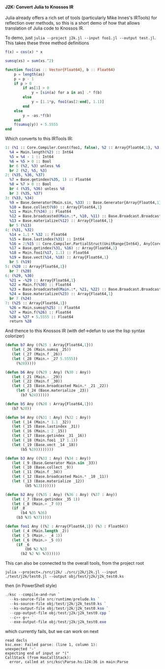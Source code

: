 #### J2K: Convert Julia to Knossos IR

Julia already offers a rich set of tools (particularly Mike Innes's IRTools) for reflection over methods, so this is a short demo of how that allows translation of Julia code to Knossos IR.

To demo, just `julia --project j2k.jl --input foo1.jl --output test.jl`.  This takes these three method definitions

```julia
f(x) = cos(x) * x

sumsq(xs) = sum(xs.^2)

function foo1(as :: Vector{Float64}, b :: Float64)
    p = length(as)
    p = p - 1
    if p > 0
        if as[1] > 0
            y = [sin(a) for a in as] .* f(b)
        else
            y = [1.1*p, foo1(as[2:end], 1.1)]
        end
    else
        y = -as.*f(b)
    end
    f(sumsq(y)) + 5.5555
end
```

Which converts to this IRTools IR:

```llvm
1: (%1 :: Core.Compiler.Const(foo1, false), %2 :: Array{Float64,1}, %3 :: Float64)
  %4 = Main.length(%2) :: Int64
  %5 = %4 - 1 :: Int64
  %6 = %5 > 0 :: Bool
  br 6 (%2, %3) unless %6
  br 2 (%2, %5, %3)
2: (%35, %36, %37)
  %7 = Base.getindex(%35, 1) :: Float64
  %8 = %7 > 0 :: Bool
  br 4 (%35, %36) unless %8
  br 3 (%35, %37)
3: (%33, %34)
  %9 = Base.Generator(Main.sin, %33) :: Base.Generator{Array{Float64,1},typeof(sin)}
  %10 = Base.collect(%9) :: Array{Float64,1}
  %11 = Main.f(%34) :: Float64
  %12 = Base.broadcasted(Main.:*, %10, %11) :: Base.Broadcast.Broadcasted{Base.Broadcast.DefaultArrayStyle{1},Nothing,typeof(*),Tuple{Array{Float64,1},Float64}}
  %13 = Base.materialize(%12) :: Array{Float64,1}
  br 5 (%13)
4: (%31, %32)
  %14 = 1.1 * %32 :: Float64
  %15 = Base.lastindex(%31) :: Int64
  %16 = 2:%15 :: Core.Compiler.PartialStruct(UnitRange{Int64}, Any[Core.Compiler.Const(2, false), Int64])
  %17 = Base.getindex(%31, %16) :: Array{Float64,1}
  %18 = Main.foo1(%17, 1.1) :: Float64
  %19 = Base.vect(%14, %18) :: Array{Float64,1}
  br 5 (%19)
5: (%20 :: Array{Float64,1})
  br 7 (%20)
6: (%29, %30)
  %21 = -%29 :: Array{Float64,1}
  %22 = Main.f(%30) :: Float64
  %23 = Base.broadcasted(Main.:*, %21, %22) :: Base.Broadcast.Broadcasted{Base.Broadcast.DefaultArrayStyle{1},Nothing,typeof(*),Tuple{Array{Float64,1},Float64}}
  %24 = Base.materialize(%23) :: Array{Float64,1}
  br 7 (%24)
7: (%25 :: Array{Float64,1})
  %26 = Main.sumsq(%25) :: Float64
  %27 = Main.f(%26) :: Float64
  %28 = %27 + 5.5555 :: Float64
  return %28
```

  And thence to this Knossos IR (with def->defun to use the lisp syntax colorizer)

  ```lisp
(defun b7 Any ((%25 : Array{Float64,1}))
     (let (_26 (Main.sumsq _25))
     (let (_27 (Main.f _26))
	 (let (_28 (Main.+ _27 5.5555))
	   (%28)))))

(defun b6 Any ((%29 : Any) (%30 : Any))
     (let (_21 (Main.- _29))
     (let (_22 (Main.f _30))
	 (let (_23 (Base.broadcasted Main.* _21 _22))
	   (let (_24 (Base.materialize _23))
	     (b7 %24))))))

(defun b5 Any ((%20 : Array{Float64,1}))
     (b7 %20))

(defun b4 Any ((%31 : Any) (%32 : Any))
     (let (_14 (Main.* 1.1 _32))
     (let (_15 (Base.lastindex _31))
	 (let (_16 (Main.: 2 _15))
	 (let (_17 (Base.getindex _31 _16))
	 (let (_18 (Main.foo1 _17 1.1))
	 (let (_19 (Base.vect _14 _18))
		 (b5 %19))))))))

(defun b3 Any ((%33 : Any) (%34 : Any))
     (let (_9 (Base.Generator Main.sin _33))
     (let (_10 (Base.collect _9))
	 (let (_11 (Main.f _34))
	 (let (_12 (Base.broadcasted Main.* _10 _11))
	 (let (_13 (Base.materialize _12))
	       (b5 %13)))))))

(defun b2 Any ((%35 : Any) (%36 : Any) (%37 : Any))
     (let (_7 (Base.getindex _35 1))
     (let (_8 (Main.> _7 0))
	 (if _8
	     (b4 %35 %36)
	   (b3 %35 %37)))))

(defun foo1 Any ((%2 : Array{Float64,1}) (%3 : Float64))
     (let (_4 (Main.length _2))
     (let (_5 (Main.- _4 1))
	 (let (_6 (Main.> _5 0))
	   (if _6
	       (b6 %2 %3)
	     (b2 %2 %5 %3))))))
```

This can also be connected to the overall tools, from the project root

```
julia --project=./src/j2k/ ./src/j2k/j2k.jl --input ./test/j2k/test0.jl --output obj/test/j2k/j2k_test0.ks
```

then (in PowerShell style)

```powershell
./ksc --compile-and-run `
  --ks-source-file src/runtime/prelude.ks `
  --ks-source-file obj/test/j2k/j2k_test0.ks `
  --ks-output-file obj/test/j2k/j2k_test0.kso `
  --cpp-output-file obj/test/j2k/j2k_test0.cpp `
  --c++ g++ `
  --exe-output-file obj/test/j2k/j2k_test0.exe
```

which currently fails, but we can work on next

```
read decls
ksc.exe: Failed parse: (line 1, column 1):
unexpected '-'
expecting end of input or "("
CallStack (from HasCallStack):
  error, called at src/ksc\Parse.hs:124:36 in main:Parse
```